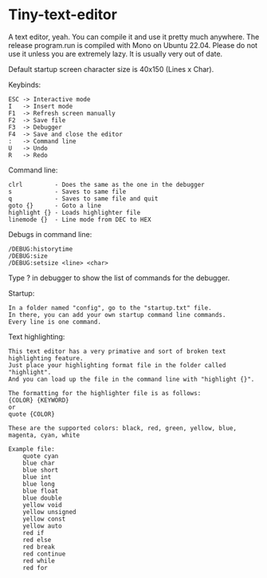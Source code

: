 # Tiny-text-editor

A text editor, yeah. You can compile it and use it pretty much anywhere. 
The release program.run is compiled with Mono on Ubuntu 22.04. Please do not use it unless you are extremely lazy. It is usually very out of date.

Default startup screen character size is 40x150 (Lines x Char).

Keybinds:

    ESC -> Interactive mode
    I   -> Insert mode
    F1  -> Refresh screen manually
    F2  -> Save file
    F3  -> Debugger
    F4  -> Save and close the editor
    :   -> Command line
    U   -> Undo
    R   -> Redo

Command line:

    clrl         - Does the same as the one in the debugger
    s            - Saves to same file
    q            - Saves to same file and quit
    goto {}      - Goto a line
    highlight {} - Loads highlighter file
    linemode {}  - Line mode from DEC to HEX

Debugs in command line:

    /DEBUG:historytime
    /DEBUG:size
    /DEBUG:setsize <line> <char>
  
Type ? in debugger to show the list of commands for the debugger.

Startup:

    In a folder named "config", go to the "startup.txt" file.
    In there, you can add your own startup command line commands.
    Every line is one command.

Text highlighting:

    This text editor has a very primative and sort of broken text highlighting feature.
    Just place your highlighting format file in the folder called "highlight".
    And you can load up the file in the command line with "highlight {}".

    The formatting for the highlighter file is as follows:
    {COLOR} {KEYWORD}
    or 
    quote {COLOR}

    These are the supported colors: black, red, green, yellow, blue, magenta, cyan, white

    Example file:
        quote cyan
        blue char
        blue short
        blue int
        blue long
        blue float
        blue double
        yellow void
        yellow unsigned
        yellow const
        yellow auto
        red if
        red else
        red break
        red continue
        red while
        red for
    
